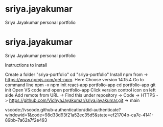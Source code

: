 # sriya.jayakumar
Sriya Jayakumar personal portfolio

# sriya.jayakumar
Sriya Jayakumar personal portfolio

Instructions to install

Create a folder "sriya-portfolio"
cd "sriya-portfolio"
Install npm from -> https://www.npmjs.com/get-npm. Here Choose version 14.15.4
Go to command line 
npm -v
npm init react-app portfolio-app
cd portfolio-app
git init
Open VS code and open portfolio-app
Click version control icon on left side
Add remote from URL -> Find this under repository -> Code -> HTTPS -> https://github.com/VidhyaJayakumar/sriya.jayakumar.git -> main

vscode://vscode.github-authentication/did-authenticate?windowid=1&code=98d33d93f21a52ec35d5&state=ef21704b-ca7e-4141-89bb-7a62a7f2e493
